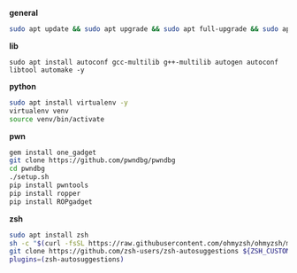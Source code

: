**general**

```sh
sudo apt update && sudo apt upgrade && sudo apt full-upgrade && sudo apt install ruby gem -y
```

**lib**

`sudo apt install autoconf gcc-multilib g++-multilib autogen autoconf libtool automake -y`


**python**

```sh
sudo apt install virtualenv -y
virtualenv venv
source venv/bin/activate
```

**pwn**

```sh
gem install one_gadget
git clone https://github.com/pwndbg/pwndbg
cd pwndbg
./setup.sh
pip install pwntools
pip install ropper
pip install ROPgadget
```

**zsh**

```sh
sudo apt install zsh
sh -c "$(curl -fsSL https://raw.githubusercontent.com/ohmyzsh/ohmyzsh/master/tools/install.sh)"
git clone https://github.com/zsh-users/zsh-autosuggestions ${ZSH_CUSTOM:-~/.oh-my-zsh/custom}/plugins/zsh-autosuggestions
plugins=(zsh-autosuggestions)
```
